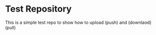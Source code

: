 # Test Repository


This is a simple test repo to show how to upload (push)
and (downlaod) (pull)



